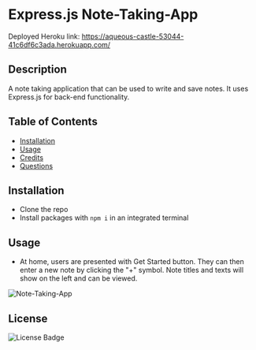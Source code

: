 # Express.js Note-Taking-App
Deployed Heroku link: https://aqueous-castle-53044-41c6df6c3ada.herokuapp.com/

## Description
A note taking application that can be used to write and save notes. It uses Express.js for back-end functionality.

## Table of Contents 
- [Installation](#installtion)
- [Usage](#usage)
- [Credits](#credits)
- [Questions](#questions)

## Installation
 - Clone the repo
 - Install packages with `npm i` in an integrated terminal

## Usage
 - At home, users are presented with Get Started button. They can then enter a new note by clicking the "+" symbol. Note titles and texts will show on the left and can be viewed.

 ![Note-Taking-App](/assets/images/screenCap1.png)


## License
  ![License Badge](https://img.shields.io/badge/License-MIT-blue)

